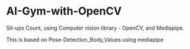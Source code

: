 # AI-Gym-with-OpenCV

Sit-ups Count, using Computer vision library - OpenCV, and Mediapipe.

This is based on Pose-Detection_Body_Values using mediapipe
